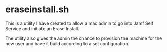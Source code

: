 # eraseinstall.sh
This is a utility I have created to allow a mac admin to go into Jamf Self Service and initiate an Erase Install.

The utility also gives the admin the chance to provision the machine for the new user and have it build according to a set configuration. 
